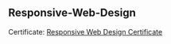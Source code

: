 ## Responsive-Web-Design

Certificate: 
[Responsive Web Design Certificate](https://www.freecodecamp.org/certification/srivinaya/responsive-web-design)
